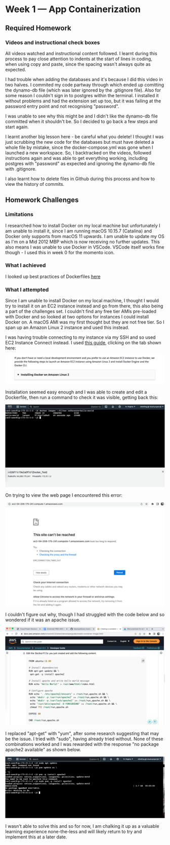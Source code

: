 # Week 1 — App Containerization

## Required Homework

### Videos and instructional check boxes

All videos watched and instructional content followed.  I learnt during this process to pay close attention to indents at the start of lines in coding, when using copy and paste, since the spacing wasn't always quite as expected.

I had trouble when adding the databases and it's because I did this video in two halves.  I commited my code partway through which ended up comitting the dynamo-db file (which was later ignored by the .gitignore file).  Also for some reason I couldn't sign in to postgres within the terminal.  I installed it without problems and had the extension set up too, but it was failing at the password entry point and not recognising "password".

I was unable to see why this might be and I didn't like the dynamo-db file committed when it shouldn't be.  So I decided to go back a few steps and start again.

I learnt another big lesson here - be careful what you delete!  I thought I was just scrubbing the new code for the databases but must have deleted a whole file by mistake, since the docker-compose.yml was gone when I launched a new workspace.  So, I backtracked on the videos, followed instructions again and was able to get everything working, including postgres with "password" as expected and ignoring the dynamo-db file with .gitignore.

I also learnt how to delete files in Github during this process and how to view the history of commits.

## Homework Challenges

### Limitations

I researched how to install Docker on my local machine but unfortunately I am unable to install it, since I am running macOS 10.15.7 (Catalina) and Docker only supports from macOS 11 upwards.  I am unable to update my OS as I'm on a Mid 2012 MBP which is now receiving no further updates.  This also means I was unable to use Docker in VSCode.  VSCode itself works fine though - I used this in week 0 for the momento icon.

### What I achieved

I looked up best practices of Dockerfiles [here](https://docs.docker.com/develop/develop-images/dockerfile_best-practices/)

### What I attempted

Since I am unable to install Docker on my local machine, I thought I would try to install it on an EC2 instance instead and go from there, this also being a part of the challenges set.  I couldn't find any free tier AMIs pre-loaded with Docker and so looked at two options for instances I could install Docker on.  A macOS AMI was my first thought but they are not free tier.  So I span up an Amazon Linux 2 instance and used this instead.

I was having trouble connecting to my instance via my SSH and so used EC2 Instance Connect instead.
I used [this guide](https://docs.aws.amazon.com/AmazonECS/latest/developerguide/create-container-image.html), clicking on the tab shown here:


![Installing Docker](assets/followed-this.png)


Installation seemed easy enough and I was able to create and edit a Dockerfile, then run a command to check it was visible, getting back this:


![Hello-world](assets/docker-images-check.png)



On trying to view the web page I encountered this error:


![time-out](assets/Site-not-reached.png)


I couldn't figure out why, though I had struggled with the code below and so wondered if it was an apache issue.


![code screenshot](assets/struggled-here.png)


I replaced "apt-get" with "yum", after some research suggesting that may be the issue.
I tried with "sudo", having already tried without.
None of these combinations worked and I was rewarded with the response "no package apache2 available" as shown below.


![no package apache2](assets/No-package.png)


I wasn't able to solve this and so for now, I am chalking it up as a valuable learning experience none-the-less and will likely return to try and implement this at a later date.

